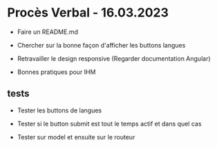 # Procès Verbal - 16.03.2023

- Faire un README.md

- Chercher sur la bonne façon d'afficher les buttons langues
- Retravailler le design responsive (Regarder documentation Angular)
- Bonnes pratiques pour IHM

## tests

- Tester les buttons de langues
- Tester si le button submit est tout le temps actif et dans quel cas

- Tester sur model et ensuite sur le routeur